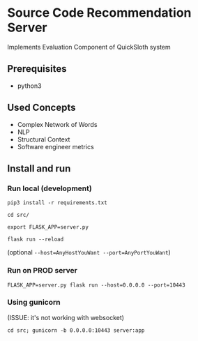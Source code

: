 # Source Code Recommendation Server

Implements Evaluation Component of QuickSloth system

## Prerequisites

* python3

## Used Concepts

* Complex Network of Words
* NLP
* Structural Context
* Software engineer metrics

## Install and run

### Run local (development)

`pip3 install -r requirements.txt`

`cd src/`

`export FLASK_APP=server.py`

`flask run --reload`

(optional `--host=AnyHostYouWant --port=AnyPortYouWant`)

### Run on PROD server

`FLASK_APP=server.py flask run --host=0.0.0.0 --port=10443`

### Using gunicorn
(ISSUE: it's not working with websocket)

`cd src; gunicorn -b 0.0.0.0:10443 server:app`

